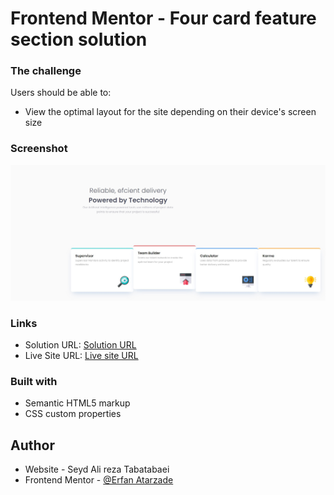 # Frontend Mentor - Four card feature section solution

### The challenge

Users should be able to:

- View the optimal layout for the site depending on their device's screen size

### Screenshot

![](./screenshot.png)


### Links

- Solution URL: [Solution URL](https://github.com/nsart75/Four-card-feature-section)
- Live Site URL: [Live site URL](https://nsart75.github.io/Four-card-feature-section/)


### Built with

- Semantic HTML5 markup
- CSS custom properties

## Author

- Website - Seyd Ali reza Tabatabaei
- Frontend Mentor - [@Erfan Atarzade](https://devedoping.ir/course/frontend-mentoring/)


